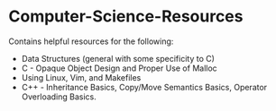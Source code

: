 # Computer-Science-Resources
Contains helpful resources for the following:
- Data Structures (general with some specificity to C)
- C - Opaque Object Design and Proper Use of Malloc
- Using Linux, Vim, and Makefiles
- C++ - Inheritance Basics, Copy/Move Semantics Basics, Operator Overloading Basics.
